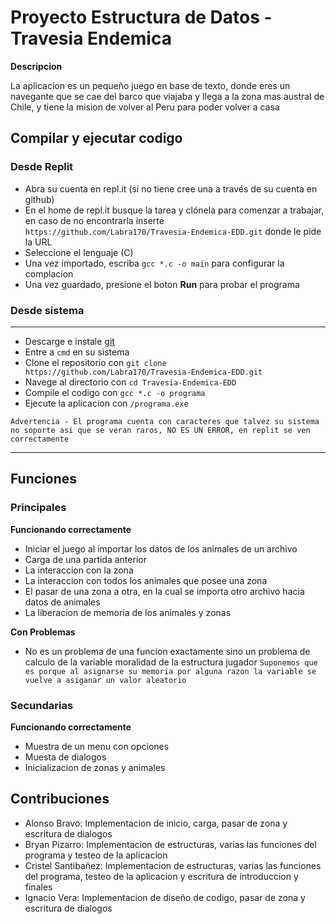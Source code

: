 
# Proyecto Estructura de Datos - Travesia Endemica

**Descripcion**

La aplicacion es un pequeño juego en base de texto, donde eres un navegante que se cae del barco que viajaba y llega a la zona mas austral de Chile, y tiene la mision de volver al Peru para poder volver a casa

## Compilar y ejecutar codigo
### Desde Replit
* Abra su cuenta en repl.it (si no tiene cree una a través de su cuenta en github)
* En el home de repl.it busque la tarea y clónela para comenzar a trabajar, en caso de no encontrarla inserte `https://github.com/Labra170/Travesia-Endemica-EDD.git` donde le pide la URL 
* Seleccione el lenguaje (C)
* Una vez importado, escriba `gcc *.c -o main` para configurar la complacion
* Una vez guardado, presione el boton **Run** para probar el programa
### Desde sistema
---
* Descarge e instale [git](https://git-scm.com/downloads)
* Entre a `cmd` en su sistema
* Clone el repositorio con `git clone https://github.com/Labra170/Travesia-Endemica-EDD.git`
* Navege al directorio con `cd Travesia-Endemica-EDD`
* Compile el codigo con `gcc *.c -o programa`
* Ejecute la aplicacion con `/programa.exe`

`Advertencia - El programa cuenta con caracteres que talvez su sistema no soporte asi que se veran raros, NO ES UN ERROR, en replit se ven correctamente`

---
## Funciones

### Principales

**Funcionando correctamente**

* Iniciar el juego al importar los datos de los animales de un archivo
* Carga de una partida anterior
* La interaccion con la zona
* La interaccion con todos los animales que posee una zona
* El pasar de una zona a otra, en la cual se importa otro archivo hacia datos de animales
* La liberacion de memoria de los animales y zonas

**Con Problemas**
* No es un problema de una funcion exactamente sino un problema de calculo de la variable moralidad de la estructura jugador
`Suponemos que es porque al asignarse su memoria por alguna razon la variable se vuelve a asiganar un valor aleatorio`

### Secundarias

**Funcionando correctamente**

* Muestra de un menu con opciones
* Muesta de dialogos
* Inicializacion de zonas y animales

## Contribuciones

* Alonso Bravo: Implementacion de inicio, carga, pasar de zona y escritura de dialogos
* Bryan Pizarro: Implementacion de estructuras, varias las funciones del programa y testeo de la aplicacion
* Cristel Santibañez: Implementacion de estructuras, varias las funciones del programa, testeo de la aplicacion y escritura de introduccion y finales
* Ignacio Vera: Implementacion de diseño de codigo, pasar de zona y escritura de dialogos
